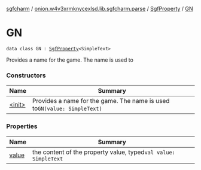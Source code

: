 [sgfcharm](../../../index.md) / [onion.w4v3xrmknycexlsd.lib.sgfcharm.parse](../../index.md) / [SgfProperty](../index.md) / [GN](./index.md)

# GN

`data class GN : `[`SgfProperty`](../index.md)`<SimpleText>`

Provides a name for the game. The name is used to

### Constructors

| Name | Summary |
|---|---|
| [&lt;init&gt;](-init-.md) | Provides a name for the game. The name is used to`GN(value: SimpleText)` |

### Properties

| Name | Summary |
|---|---|
| [value](value.md) | the content of the property value, typed`val value: SimpleText` |
